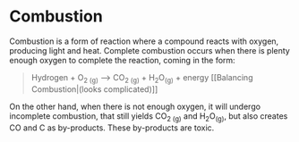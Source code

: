 # Combustion
Combustion is a form of reaction where a compound reacts with oxygen, producing light and heat. Complete combustion occurs when there is plenty enough oxygen to complete the reaction, coming in the form:
> Hydrogen + O<sub>2 (g)</sub> --> CO<sub>2 (g)</sub> + H<sub>2</sub>O<sub>(g)</sub> + energy [[Balancing Combustion|(looks complicated)]]

On the other hand, when there is not enough oxygen, it will undergo incomplete combustion, that still yields CO<sub>2 (g)</sub> and H<sub>2</sub>O<sub>(g)</sub>, but also creates CO and C as by-products. These by-products are toxic.